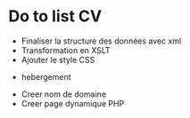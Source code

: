 # Do to list CV 
*  Finaliser la structure des données avec xml
* Transformation en XSLT 
* Ajouter le style  CSS 
- hebergement 
* Creer nom de domaine 
* Creer page dynamique PHP